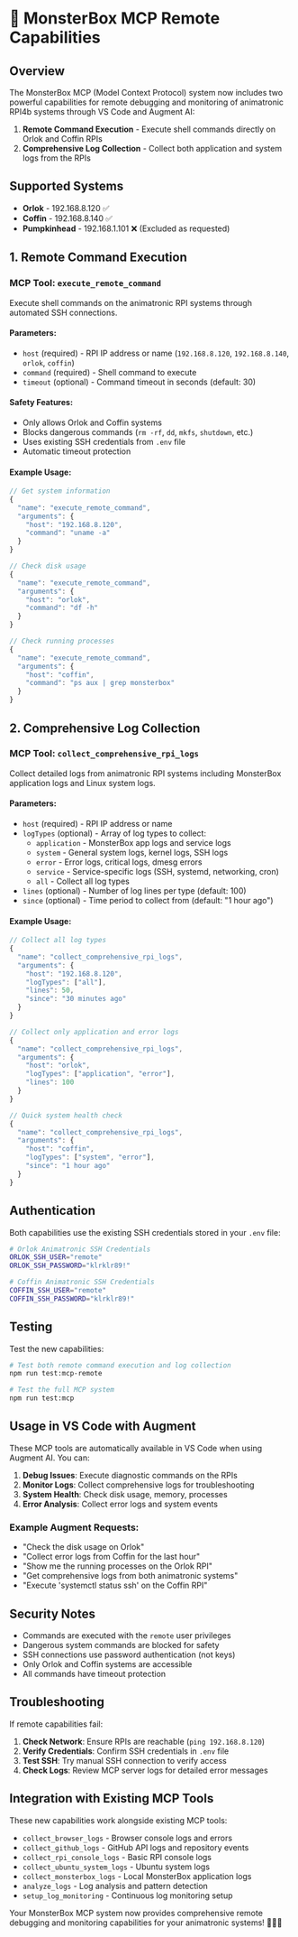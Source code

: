 # 🎃 MonsterBox MCP Remote Capabilities

## Overview

The MonsterBox MCP (Model Context Protocol) system now includes two powerful capabilities for remote debugging and monitoring of animatronic RPI4b systems through VS Code and Augment AI:

1. **Remote Command Execution** - Execute shell commands directly on Orlok and Coffin RPIs
2. **Comprehensive Log Collection** - Collect both application and system logs from the RPIs

## Supported Systems

- **Orlok** - 192.168.8.120 ✅
- **Coffin** - 192.168.8.140 ✅  
- **Pumpkinhead** - 192.168.1.101 ❌ (Excluded as requested)

## 1. Remote Command Execution

### MCP Tool: `execute_remote_command`

Execute shell commands on the animatronic RPI systems through automated SSH connections.

#### Parameters:
- `host` (required) - RPI IP address or name (`192.168.8.120`, `192.168.8.140`, `orlok`, `coffin`)
- `command` (required) - Shell command to execute
- `timeout` (optional) - Command timeout in seconds (default: 30)

#### Safety Features:
- Only allows Orlok and Coffin systems
- Blocks dangerous commands (`rm -rf`, `dd`, `mkfs`, `shutdown`, etc.)
- Uses existing SSH credentials from `.env` file
- Automatic timeout protection

#### Example Usage:
```javascript
// Get system information
{
  "name": "execute_remote_command",
  "arguments": {
    "host": "192.168.8.120",
    "command": "uname -a"
  }
}

// Check disk usage
{
  "name": "execute_remote_command", 
  "arguments": {
    "host": "orlok",
    "command": "df -h"
  }
}

// Check running processes
{
  "name": "execute_remote_command",
  "arguments": {
    "host": "coffin", 
    "command": "ps aux | grep monsterbox"
  }
}
```

## 2. Comprehensive Log Collection

### MCP Tool: `collect_comprehensive_rpi_logs`

Collect detailed logs from animatronic RPI systems including MonsterBox application logs and Linux system logs.

#### Parameters:
- `host` (required) - RPI IP address or name
- `logTypes` (optional) - Array of log types to collect:
  - `application` - MonsterBox app logs and service logs
  - `system` - General system logs, kernel logs, SSH logs
  - `error` - Error logs, critical logs, dmesg errors
  - `service` - Service-specific logs (SSH, systemd, networking, cron)
  - `all` - Collect all log types
- `lines` (optional) - Number of log lines per type (default: 100)
- `since` (optional) - Time period to collect from (default: "1 hour ago")

#### Example Usage:
```javascript
// Collect all log types
{
  "name": "collect_comprehensive_rpi_logs",
  "arguments": {
    "host": "192.168.8.120",
    "logTypes": ["all"],
    "lines": 50,
    "since": "30 minutes ago"
  }
}

// Collect only application and error logs
{
  "name": "collect_comprehensive_rpi_logs",
  "arguments": {
    "host": "orlok",
    "logTypes": ["application", "error"],
    "lines": 100
  }
}

// Quick system health check
{
  "name": "collect_comprehensive_rpi_logs",
  "arguments": {
    "host": "coffin",
    "logTypes": ["system", "error"],
    "since": "1 hour ago"
  }
}
```

## Authentication

Both capabilities use the existing SSH credentials stored in your `.env` file:

```bash
# Orlok Animatronic SSH Credentials
ORLOK_SSH_USER="remote"
ORLOK_SSH_PASSWORD="klrklr89!"

# Coffin Animatronic SSH Credentials  
COFFIN_SSH_USER="remote"
COFFIN_SSH_PASSWORD="klrklr89!"
```

## Testing

Test the new capabilities:

```bash
# Test both remote command execution and log collection
npm run test:mcp-remote

# Test the full MCP system
npm run test:mcp
```

## Usage in VS Code with Augment

These MCP tools are automatically available in VS Code when using Augment AI. You can:

1. **Debug Issues**: Execute diagnostic commands on the RPIs
2. **Monitor Logs**: Collect comprehensive logs for troubleshooting
3. **System Health**: Check disk usage, memory, processes
4. **Error Analysis**: Collect error logs and system events

### Example Augment Requests:

- "Check the disk usage on Orlok"
- "Collect error logs from Coffin for the last hour"
- "Show me the running processes on the Orlok RPI"
- "Get comprehensive logs from both animatronic systems"
- "Execute 'systemctl status ssh' on the Coffin RPI"

## Security Notes

- Commands are executed with the `remote` user privileges
- Dangerous system commands are blocked for safety
- SSH connections use password authentication (not keys)
- Only Orlok and Coffin systems are accessible
- All commands have timeout protection

## Troubleshooting

If remote capabilities fail:

1. **Check Network**: Ensure RPIs are reachable (`ping 192.168.8.120`)
2. **Verify Credentials**: Confirm SSH credentials in `.env` file
3. **Test SSH**: Try manual SSH connection to verify access
4. **Check Logs**: Review MCP server logs for detailed error messages

## Integration with Existing MCP Tools

These new capabilities work alongside existing MCP tools:

- `collect_browser_logs` - Browser console logs and errors
- `collect_github_logs` - GitHub API logs and repository events  
- `collect_rpi_console_logs` - Basic RPI console logs
- `collect_ubuntu_system_logs` - Ubuntu system logs
- `collect_monsterbox_logs` - Local MonsterBox application logs
- `analyze_logs` - Log analysis and pattern detection
- `setup_log_monitoring` - Continuous log monitoring setup

Your MonsterBox MCP system now provides comprehensive remote debugging and monitoring capabilities for your animatronic systems! 🎃👻🤖
